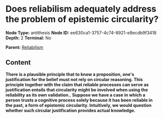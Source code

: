 # Does reliabilism adequately address the problem of epistemic circularity?

**Node Type:** antithesis
**Node ID:** ee630ca1-3757-4c74-8921-e8ecdb9f3418
**Depth:** 2
**Terminal:** No

**Parent:** [Reliabilism](reliabilism.md)

## Content

**There is a plausible principle that to know a proposition, one's justification for the belief must not rely on circular reasoning. This principle together with the claim that reliable processes can serve as justification entails that circularity might be involved when using the reliability as its own validation.**, **Suppose we have a case in which a person trusts a cognitive process solely because it has been reliable in the past, a form of epistemic circularity. Intuitively, we would question whether such circular justification provides actual knowledge.**
